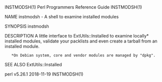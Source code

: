 INSTMODSH(1)                                                                       Perl Programmers Reference Guide                                                                       INSTMODSH(1)

NAME
       instmodsh - A shell to examine installed modules

SYNOPSIS
           instmodsh

DESCRIPTION
       A little interface to ExtUtils::Installed to examine locally* installed modules, validate your packlists and even create a tarball from an installed module.

       *On Debian system, core and vendor modules are managed by "dpkg".

SEE ALSO
       ExtUtils::Installed

perl v5.26.1                                                                                  2018-11-19                                                                                  INSTMODSH(1)
